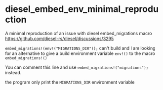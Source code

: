 # diesel_embed_env_minimal_reproduction
A minimal reproduction of an issue with diesel embed_migrations macro
https://github.com/diesel-rs/diesel/discussions/3295

`embed_migrations!(env!("MIGRATIONS_DIR"));` can't build and I am looking for an alternative to give a build environment variable `env!()` to the macro `embed_migrations!()`

You can comment this line and use `embed_migrations!("migrations");` instead.

the program only print the `MIGRATIONS_DIR` environment variable